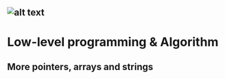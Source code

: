![alt text](http://www.alloweb.org/wp-content/uploads/2017/11/logo_CODESCHOOL_school_startup_levee_fonds_alloweb-1.jpg)
---
# Low-level programming & Algorithm
## More pointers, arrays and strings